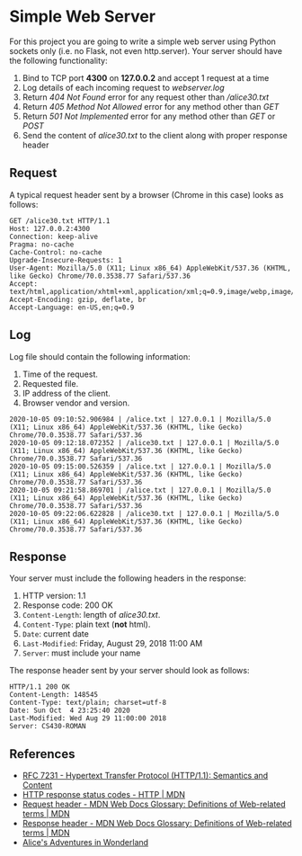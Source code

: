 # Simple Web Server

For this project you are going to write a simple web server using Python sockets only (i.e. no Flask, not even http.server). Your server should have the following functionality:

1. Bind to TCP port **4300** on **127.0.0.2** and accept 1 request at a time
2. Log details of each incoming request to *webserver.log*
3. Return *404 Not Found* error for any request other than */alice30.txt*
4. Return *405 Method Not Allowed* error for any method other than *GET*
5. Return *501 Not Implemented* error for any method other than *GET* or *POST*
6. Send the content of *alice30.txt* to the client along with proper response header

## Request

A typical request header sent by a browser (Chrome in this case) looks as follows:

```text
GET /alice30.txt HTTP/1.1
Host: 127.0.0.2:4300
Connection: keep-alive
Pragma: no-cache
Cache-Control: no-cache
Upgrade-Insecure-Requests: 1
User-Agent: Mozilla/5.0 (X11; Linux x86_64) AppleWebKit/537.36 (KHTML, like Gecko) Chrome/70.0.3538.77 Safari/537.36
Accept: text/html,application/xhtml+xml,application/xml;q=0.9,image/webp,image/apng,*/*;q=0.8
Accept-Encoding: gzip, deflate, br
Accept-Language: en-US,en;q=0.9

```

## Log

Log file should contain the following information:

1. Time of the request.
2. Requested file.
3. IP address of the client.
4. Browser vendor and version.

```text
2020-10-05 09:10:52.906984 | /alice.txt | 127.0.0.1 | Mozilla/5.0 (X11; Linux x86_64) AppleWebKit/537.36 (KHTML, like Gecko) Chrome/70.0.3538.77 Safari/537.36
2020-10-05 09:12:18.072352 | /alice30.txt | 127.0.0.1 | Mozilla/5.0 (X11; Linux x86_64) AppleWebKit/537.36 (KHTML, like Gecko) Chrome/70.0.3538.77 Safari/537.36
2020-10-05 09:15:00.526359 | /alice.txt | 127.0.0.1 | Mozilla/5.0 (X11; Linux x86_64) AppleWebKit/537.36 (KHTML, like Gecko) Chrome/70.0.3538.77 Safari/537.36
2020-10-05 09:21:58.869701 | /alice.txt | 127.0.0.1 | Mozilla/5.0 (X11; Linux x86_64) AppleWebKit/537.36 (KHTML, like Gecko) Chrome/70.0.3538.77 Safari/537.36
2020-10-05 09:22:06.622828 | /alice30.txt | 127.0.0.1 | Mozilla/5.0 (X11; Linux x86_64) AppleWebKit/537.36 (KHTML, like Gecko) Chrome/70.0.3538.77 Safari/537.36
```

## Response

Your server must include the following headers in the response:

1. HTTP version: 1.1
2. Response code: 200 OK
3. `Content-Length`: length of *alice30.txt*.
4. `Content-Type`: plain text (**not** html).
5. `Date`: current date
6. `Last-Modified`: Friday, August 29, 2018 11:00 AM
7. `Server`: must include your name

The response header sent by your server should look as follows:

```text
HTTP/1.1 200 OK
Content-Length: 148545
Content-Type: text/plain; charset=utf-8
Date: Sun Oct  4 23:25:40 2020
Last-Modified: Wed Aug 29 11:00:00 2018
Server: CS430-ROMAN

```

## References

* [RFC 7231 - Hypertext Transfer Protocol (HTTP/1.1): Semantics and Content](https://tools.ietf.org/html/rfc7231)
* [HTTP response status codes - HTTP | MDN](https://developer.mozilla.org/en-US/docs/Web/HTTP/Status)
* [Request header - MDN Web Docs Glossary: Definitions of Web-related terms | MDN](https://developer.mozilla.org/en-US/docs/Glossary/Request_header)
* [Response header - MDN Web Docs Glossary: Definitions of Web-related terms | MDN](https://developer.mozilla.org/en-US/docs/Glossary/Response_header)
* [Alice's Adventures in Wonderland](www.umich.edu/~umfandsf/other/ebooks/alice30.txt)
